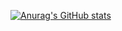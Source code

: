 [![Anurag's GitHub stats](https://github-readme-stats.vercel.app/api?username=SakizciAdam)](https://github.com/anuraghazra/github-readme-stats)
